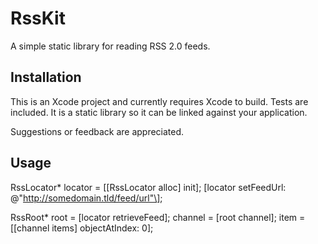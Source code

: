 RssKit
======

A simple static library for reading RSS 2.0 feeds.

Installation
------------

This is an Xcode project and currently requires Xcode to build.  Tests are
included.  It is a static library so it can be linked against your 
application.

Suggestions or feedback are appreciated.

Usage
-----

RssLocator* locator = \[\[RssLocator alloc\] init\];
\[locator setFeedUrl: @"http://somedomain.tld/feed/url"\];
    
RssRoot* root = \[locator retrieveFeed\];
channel = \[root channel\];
item = \[\[channel items\] objectAtIndex: 0\];
